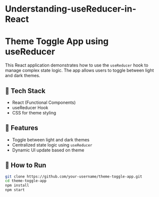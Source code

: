# Understanding-useReducer-in-React

# Theme Toggle App using useReducer

This React application demonstrates how to use the `useReducer` hook to manage complex state logic. The app allows users to toggle between light and dark themes.

## 🔧 Tech Stack
- React (Functional Components)
- useReducer Hook
- CSS for theme styling

## 📁 Features
- Toggle between light and dark themes
- Centralized state logic using `useReducer`
- Dynamic UI update based on theme

## 🚀 How to Run

```bash
git clone https://github.com/your-username/theme-toggle-app.git
cd theme-toggle-app
npm install
npm start
